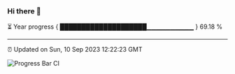 ### Hi there 👋

⏳ Year progress { ████████████████████▁▁▁▁▁▁▁▁▁▁ } 69.18 %

---

⏰ Updated on Sun, 10 Sep 2023 12:22:23 GMT

![Progress Bar CI](https://github.com/liununu/liununu/workflows/Progress%20Bar%20CI/badge.svg)

